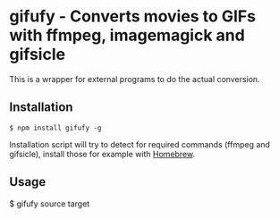 # gifufy - Converts movies to GIFs with ffmpeg, imagemagick and gifsicle

This is a wrapper for external programs to do the actual conversion.


## Installation

    $ npm install gifufy -g

Installation script will try to detect for required commands (ffmpeg and gifsicle), install those for example with [Homebrew](http://mxcl.github.com/homebrew/).

## Usage

 $ gifufy source target
